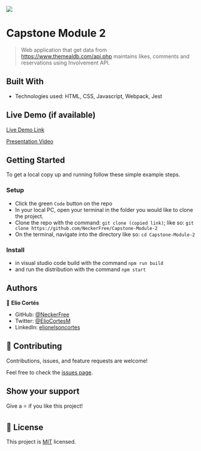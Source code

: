 ![](https://img.shields.io/badge/Microverse-blueviolet)

# Capstone Module 2


> Web application that get data from https://www.themealdb.com/api.php maintains likes, comments and reservations using Involvement API.


## Built With

- Technologies used: HTML, CSS, Javascript, Webpack, Jest

## Live Demo (if available)

[Live Demo Link](https://neckerfree.github.io/Capstone-Module-2/)

[Presentation Video](https://www.loom.com/share/193fcfb744e849e78d0a41a9d2c1c976)

## Getting Started

To get a local copy up and running follow these simple example steps.

### Setup
- Click the green `Code` button on the repo
- In your local PC, open your terminal in the folder you would like to clone the project.
- Clone the repo with the command: `git clone (copied link)`; like so: `git clone https://github.com/NeckerFree/Capstone-Module-2`
- On the terminal, navigate into the directory like so: `cd Capstone-Module-2`

### Install
- in visual studio code build with the command `npm run build` 
- and run the distribution with the command `npm start`

## Authors

👤 **Elio Cortés**

- GitHub: [@NeckerFree](https://github.com/NeckerFree)
- Twitter: [@ElioCortesM](https://twitter.com/ElioCortesM)
- LinkedIn: [elionelsoncortes](https://www.linkedin.com/in/elionelsoncortes/)

## 🤝 Contributing

Contributions, issues, and feature requests are welcome!

Feel free to check the [issues page](https://github.com/NeckerFree/Capstone-Module-2/issues).

## Show your support

Give a ⭐️ if you like this project!

## 📝 License

This project is [MIT](./MIT.md) licensed.
